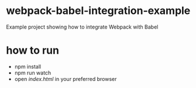 # webpack-babel-integration-example
Example project showing how to integrate Webpack with Babel

# how to run
- npm install
- npm run watch
- open *index.html* in your preferred browser
